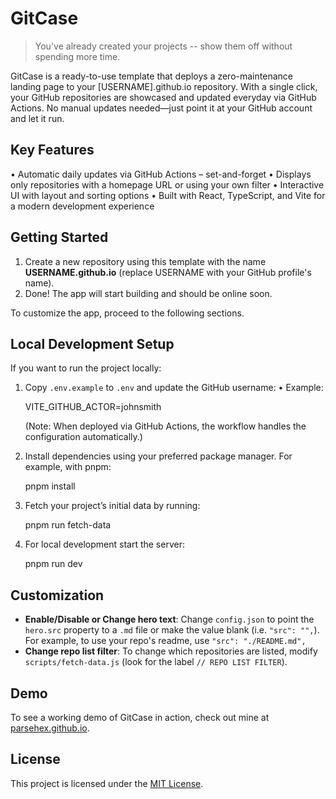 # GitCase

> You've already created your projects -- show them off without spending more time.

GitCase is a ready-to-use template that deploys a zero-maintenance landing page to your [USERNAME].github.io repository. With a single click, your GitHub repositories are showcased and updated everyday via GitHub Actions. No manual updates needed—just point it at your GitHub account and let it run.

## Key Features

• Automatic daily updates via GitHub Actions – set-and-forget
• Displays only repositories with a homepage URL or using your own filter
• Interactive UI with layout and sorting options
• Built with React, TypeScript, and Vite for a modern development experience

## Getting Started

1. Create a new repository using this template with the name **USERNAME.github.io** (replace USERNAME with your GitHub profile's name).
2. Done! The app will start building and should be online soon.

To customize the app, proceed to the following sections.

## Local Development Setup

If you want to run the project locally:

1. Copy `.env.example` to `.env` and update the GitHub username:
   • Example:

   VITE_GITHUB_ACTOR=johnsmith

   (Note: When deployed via GitHub Actions, the workflow handles the configuration automatically.)

2. Install dependencies using your preferred package manager. For example, with pnpm:

   pnpm install

3. Fetch your project’s initial data by running:

   pnpm run fetch-data

4. For local development start the server:

   pnpm run dev

## Customization

- **Enable/Disable or Change hero text**: Change `config.json` to point the `hero.src` property to a `.md` file or make the value blank (i.e. `"src": "",`). For example, to use your repo's readme, use `"src": "./README.md",`
- **Change repo list filter**: To change which repositories are listed, modify `scripts/fetch-data.js` (look for the label `// REPO LIST FILTER`).

## Demo

To see a working demo of GitCase in action, check out mine at [parsehex.github.io](https://parsehex.github.io/).

## License

This project is licensed under the [MIT License](LICENSE).
